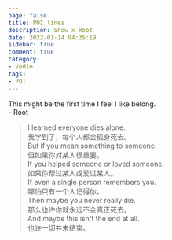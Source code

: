 ```yaml
---
page: false
title: POI lines
description: Show x Root
date: 2022-01-14 04:35:19
sidebar: true
comment: true
category:
- Vedio
tags:
- POI
---
```



This might be the first time I feel I like belong.      
                                          - Root

> I learned everyone dies alone.      
我学到了，每个人都会孤身死去。      
But if you mean something to someone.       
但如果你对某人很重要。      
If you helped someone or loved someone.     
如果你帮过某人或爱过某人。      
If even a single person remembers you.      
哪怕只有一个人记得你。      
Then maybe you never really die.        
那么也许你就永远不会真正死去。      
And maybe this isn't the end at all.        
也许一切并未结束。
